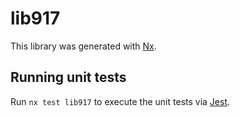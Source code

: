 # lib917

This library was generated with [Nx](https://nx.dev).

## Running unit tests

Run `nx test lib917` to execute the unit tests via [Jest](https://jestjs.io).
